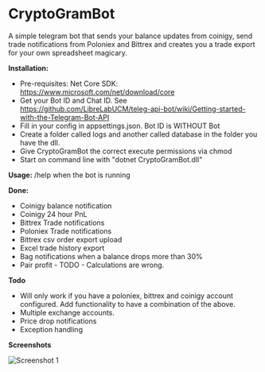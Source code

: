 # CryptoGramBot


A simple telegram bot that sends your balance updates from coinigy, send trade notifications from Poloniex and Bittrex and creates you a trade export for your own spreadsheet magicary. 


**Installation:**


* Pre-requisites: Net Core SDK: https://www.microsoft.com/net/download/core
* Get your Bot ID and Chat ID. See https://github.com/LibreLabUCM/teleg-api-bot/wiki/Getting-started-with-the-Telegram-Bot-API
* Fill in your config in appsettings.json. Bot ID is WITHOUT Bot
* Create a folder called logs and another called database in the folder you have the dll. 
* Give CryptoGramBot the correct execute permissions via chmod
* Start on command line with "dotnet CryptoGramBot.dll"


**Usage:**
/help when the bot is running

**Done:**
* Coinigy balance notification
* Coinigy 24 hour PnL
* Bittrex Trade notifications
* Poloniex Trade notifications
* Bittrex csv order export upload
* Excel trade history export
* Bag notifications when a balance drops more than 30%
* Pair profit - TODO - Calculations are wrong. 

**Todo**
* Will only work if you have a poloniex, bittrex and coinigy account configured. Add functionality to have a combination of the above. 
* Multiple exchange accounts. 
* Price drop notifications
* Exception handling

**Screenshots**


![Screenshot 1](https://github.com/mehtadone/CryptoGramBot/blob/master/CryptoGramBot/images/screenshot.png?raw=true)


